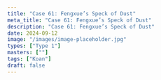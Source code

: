 ```yaml
---
title: "Case 61: Fengxue’s Speck of Dust"
meta_title: "Case 61: Fengxue’s Speck of Dust"
description: "Case 61: Fengxue’s Speck of Dust"
date: 2024-09-12
image: "/images/image-placeholder.jpg"
types: ["Type 1"]
masters: [""]
tags: ["Koan"]
draft: false
---
```


